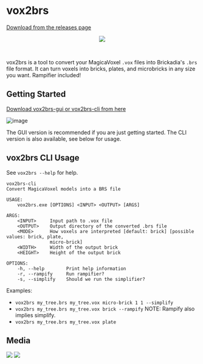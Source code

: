 # vox2brs
[Download from the releases page](https://github.com/Wrapperup/vox2brs/releases)

<p align=center>
<img src=https://user-images.githubusercontent.com/7478134/149688794-7a39ba41-9187-4e80-86c7-4a9716e736d5.png>
</p>
<br>

vox2brs is a tool to convert your MagicaVoxel `.vox` files into Brickadia's `.brs` file format. It can turn voxels into bricks, plates, and microbricks in any size you want. Rampifier included!

## Getting Started
[Download vox2brs-gui or vox2brs-cli from here](https://github.com/Wrapperup/vox2brs/releases)

![image](https://user-images.githubusercontent.com/7478134/149688378-ec6761b4-d89c-41fd-a6bb-9e353f68b89a.png)

The GUI version is recommended if you are just getting started.
The CLI version is also available, see below for usage.

## vox2brs CLI Usage
See `vox2brs --help` for help.

```
vox2brs-cli
Convert MagicaVoxel models into a BRS file

USAGE:
    vox2brs.exe [OPTIONS] <INPUT> <OUTPUT> [ARGS]

ARGS:
    <INPUT>     Input path to .vox file
    <OUTPUT>    Output directory of the converted .brs file
    <MODE>      How voxels are interpreted [default: brick] [possible values: brick, plate,
                micro-brick]
    <WIDTH>     Width of the output brick
    <HEIGHT>    Height of the output brick

OPTIONS:
    -h, --help        Print help information
    -r, --rampify     Run rampifier?
    -s, --simplify    Should we run the simplifier?
```

Examples:
* `vox2brs my_tree.brs my_tree.vox micro-brick 1 1 --simplify`
* `vox2brs my_tree.brs my_tree.vox brick --rampify` NOTE: Rampify also implies simplify.
* `vox2brs my_tree.brs my_tree.vox plate`

## Media
<img src=https://user-images.githubusercontent.com/7478134/149688946-49d98267-9e4e-4165-a85d-5274d0623c31.png>
<img src=https://user-images.githubusercontent.com/7478134/149688242-f1afbf68-d0f5-4669-96f1-ce2f0a0ee614.png>
